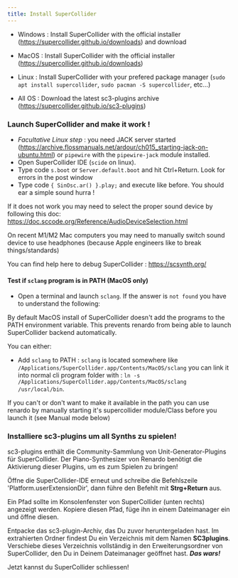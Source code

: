 ```yaml
---
title: Install SuperCollider
---
```


- Windows : Install SuperCollider with the official installer (https://supercollider.github.io/downloads) and download
- MacOS : Install SuperCollider with the official installer (https://supercollider.github.io/downloads)
- Linux : Install SuperCollider with your prefered package manager (`sudo apt install supercollider`, `sudo pacman -S supercollider`, etc...)

- All OS : Download the latest sc3-plugins archive (https://supercollider.github.io/sc3-plugins)


### Launch SuperCollider and make it work !

- _Facultative Linux step_ : you need JACK server started (https://archive.flossmanuals.net/ardour/ch015_starting-jack-on-ubuntu.html) or `pipewire` with the `pipewire-jack` module installed.
- Open SuperCollider IDE (`scide` on linux).
- Type code `s.boot` or `Server.default.boot` and hit Ctrl+Return. Look for errors in the post window
- Type code `{ SinOsc.ar() }.play;` and execute like before. You should ear a simple sound hurra !

If it does not work you may need to select the proper sound device by following this doc: https://doc.sccode.org/Reference/AudioDeviceSelection.html

On recent M1/M2 Mac computers you may need to manually switch sound device to use headphones (because Apple engineers like to break things/standards)

You can find help here to debug SuperCollider : https://scsynth.org/


#### Test if `sclang` program is in PATH (MacOS only)

- Open a terminal and launch `sclang`. If the answer is `not found` you have to understand the following:

By default MacOS install of SuperCollider doesn't add the programs to the PATH environment variable. This prevents renardo from being able to launch SuperCollider backend automatically.

You can either:

- Add `sclang`  to PATH : `sclang` is located somewhere like `/Applications/SuperCollider.app/Contents/MacOS/sclang` you can link it into normal cli program folder with : `ln -s /Applications/SuperCollider.app/Contents/MacOS/sclang /usr/local/bin`.

If you can't or don't want to make it available in the path you can use renardo by manually starting it's supercollider module/Class before you launch it (see Manual mode below)


### Installiere sc3-plugins um all Synths zu spielen!

sc3-plugins enthält die Community-Sammlung von Unit-Generator-Plugins für SuperCollider. Der Piano-Synthesizer von Renardo benötigt die Aktivierung dieser Plugins, um es zum Spielen zu bringen!

Öffne die SuperCollider-IDE erneut und schreibe die Befehlszeile 'Platform.userExtensionDir', dann führe den Befehlt mit **Strg+Return** aus.

Ein Pfad sollte im Konsolenfenster von SuperCollider (unten rechts) angezeigt werden. Kopiere diesen Pfad, füge ihn in einem Dateimanager ein und öffne diesen.

Entpacke das sc3-plugin-Archiv, das Du zuvor heruntergeladen hast. Im extrahierten Ordner findest Du ein Verzeichnis mit dem Namen **SC3plugins**. Verschiebe dieses Verzeichnis vollständig in den Erweiterungsordner von SuperCollider, den Du in Deinem Dateimanager geöffnet hast. ***Das wars!***

Jetzt kannst du SuperCollider schliessen!
